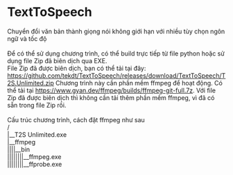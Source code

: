 # TextToSpeech<br />
Chuyển đổi văn bản thành giọng nói không giới hạn với nhiều tùy chọn ngôn ngữ và tốc độ<br />
<br />
Để có thể sử dụng chương trình, có thể build trực tiếp từ file python hoặc sử dụng file Zip đã biên dịch qua EXE.<br />
File Zip đã được biên dịch, bạn có thể tải tại đây: https://github.com/tekdt/TextToSpeech/releases/download/TextToSpeech/T2S.Unlimited.zip
Chương trình này cần phần mềm ffmpeg để hoạt động. Có thể tải tại https://www.gyan.dev/ffmpeg/builds/ffmpeg-git-full.7z. Với file Zip đã được biên dịch thì không cần tải thêm phần mềm ffmpeg, vì đã có sẵn trong file Zip rồi.<br />
<br />
Cấu trúc chương trình, cách đặt ffmpeg như sau<br />
/<br />
|__T2S Unlimited.exe<br />
|__ffmpeg<br />
||||__bin<br />
||||||||__ffmpeg.exe<br />
||||||||__ffprobe.exe<br />
